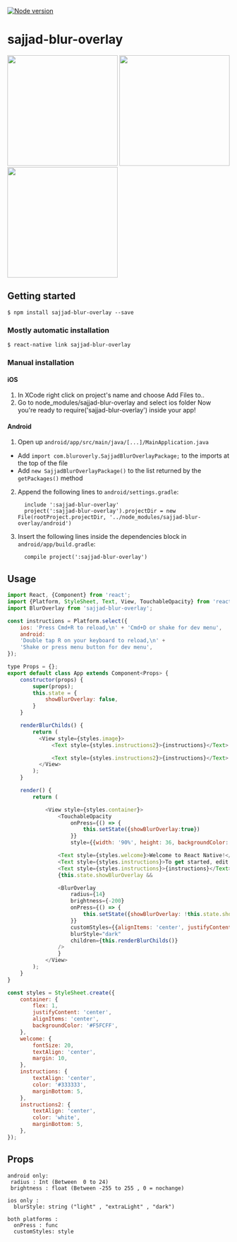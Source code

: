 
[![Node version](https://img.shields.io/node/v/sajjad-blur-overlay.svg?style=flat)](http://nodejs.org/sajjad-blur-overlay/)

# sajjad-blur-overlay
<img src="https://raw.githubusercontent.com/lvlrSajjad/sajjad-blur-overlay/master/giphy.gif" width="250">   <img src="https://raw.githubusercontent.com/lvlrSajjad/sajjad-blur-overlay/master/Untitled.jpg" width="250">  <img src="https://raw.githubusercontent.com/lvlrSajjad/sajjad-blur-overlay/master/Untitled2.jpg" width="250">


## Getting started

`$ npm install sajjad-blur-overlay --save`

### Mostly automatic installation

`$ react-native link sajjad-blur-overlay`

### Manual installation


#### iOS

1. In XCode right click on project's name and choose Add Files to..
2. Go to node_modules/sajjad-blur-overlay and select ios folder
   Now you're ready to require('sajjad-blur-overlay') inside your app!


#### Android

1. Open up `android/app/src/main/java/[...]/MainApplication.java`
  - Add `import com.bluroverly.SajjadBlurOverlayPackage;` to the imports at the top of the file
  - Add `new SajjadBlurOverlayPackage()` to the list returned by the `getPackages()` method
2. Append the following lines to `android/settings.gradle`:
  	```
      include ':sajjad-blur-overlay'
      project(':sajjad-blur-overlay').projectDir = new File(rootProject.projectDir, '../node_modules/sajjad-blur-overlay/android')

  	```
3. Insert the following lines inside the dependencies block in `android/app/build.gradle`:
  	```
      compile project(':sajjad-blur-overlay')
  	```


## Usage
```javascript
import React, {Component} from 'react';
import {Platform, StyleSheet, Text, View, TouchableOpacity} from 'react-native';
import BlurOverlay from 'sajjad-blur-overlay';

const instructions = Platform.select({
    ios: 'Press Cmd+R to reload,\n' + 'Cmd+D or shake for dev menu',
    android:
    'Double tap R on your keyboard to reload,\n' +
    'Shake or press menu button for dev menu',
});

type Props = {};
export default class App extends Component<Props> {
    constructor(props) {
        super(props);
        this.state = {
            showBlurOverlay: false,
        }
    }

    renderBlurChilds() {
        return (
          <View style={styles.image}>
              <Text style={styles.instructions2}>{instructions}</Text>

              <Text style={styles.instructions2}>{instructions}</Text>
          </View>
        );
    }

    render() {
        return (

            <View style={styles.container}>
                <TouchableOpacity
                    onPress={() => {
                        this.setState({showBlurOverlay:true})
                    }}
                    style={{width: '90%', height: 36, backgroundColor: "#03A9F4", borderRadius: 4, margin: 16}}/>

                <Text style={styles.welcome}>Welcome to React Native!</Text>
                <Text style={styles.instructions}>To get started, edit App.js</Text>
                <Text style={styles.instructions}>{instructions}</Text>
                {this.state.showBlurOverlay &&

                <BlurOverlay
                    radius={14}
                    brightness={-200}
                    onPress={() => {
                        this.setState({showBlurOverlay: !this.state.showBlurOverlay});
                    }}
                    customStyles={{alignItems: 'center', justifyContent: 'center'}}
                    blurStyle="dark"
                    children={this.renderBlurChilds()}
                />
                }
            </View>
        );
    }
}

const styles = StyleSheet.create({
    container: {
        flex: 1,
        justifyContent: 'center',
        alignItems: 'center',
        backgroundColor: '#F5FCFF',
    },
    welcome: {
        fontSize: 20,
        textAlign: 'center',
        margin: 10,
    },
    instructions: {
        textAlign: 'center',
        color: '#333333',
        marginBottom: 5,
    },
    instructions2: {
        textAlign: 'center',
        color: 'white',
        marginBottom: 5,
    },
});

```
  
  
  
  ## Props
  ```
  android only:
   radius : Int (Between  0 to 24)
   brightness : float (Between -255 to 255 , 0 = nochange)
  
  ios only : 
    blurStyle: string ("light" , "extraLight" , "dark")
	
  both platforms :
    onPress : func
    customStyles: style

	  
```

